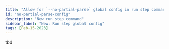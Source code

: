 ```yaml
---
title: "Allow for `--no-partial-parse` global config in run step commands"
id: "no-partial-parse-config"
description: "New run step command"
sidebar_label: "New: Run step global config"
tags: [Feb-15-2023]
---
```


tbd
